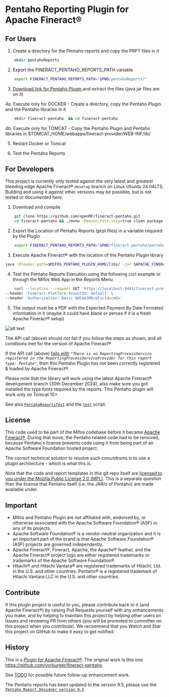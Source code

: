 # Pentaho Reporting Plugin for Apache Fineract®

## For Users

1. Create a directory for the Pentaho reports and copy the PRPT files in it 

```bash
    mkdir pentahoReports
```

2. Export the FINERACT_PENTAHO_REPORTS_PATH variable

```bash
    export FINERACT_PENTAHO_REPORTS_PATH="$PWD/pentahoReports/"
```    

3. [Download link for Pentaho Plugin ](https://sourceforge.net/projects/mifos/files/mifos-plugins/FineractPentahoPlugin/FineractPentahoPlugin-1.10.0.zip/download)  and extract the files (java jar files are on it)

4a. Execute only for DOCKER - Create a directory, copy the Pentaho Plugin and the Pentaho libraries in it

```bash
    mkdir fineract-pentaho  && cd fineract-pentaho
```

4b. Execute only for TOMCAT - Copy the Pentaho Plugin and Pentaho libraries in $TOMCAT_HOME/webapps/fineract-provider/WEB-INF/lib/

5. Restart Docker or Tomcat

6. Test the Pentaho Reports

## For Developers

This project is currently only tested against the very latest and greatest
bleeding edge Apache Fineract® `develop` branch on Linux Ubuntu 24.04LTS. Building and using it against
other versions may be possible, but is not tested or documented here.

1. Download and compile

```bash
    git clone https://github.com/openMF/fineract-pentaho.git
    cd fineract-pentaho && ./mvnw -Dmaven.test.skip=true clean package && cd ..
```
2. Export the Location of Pentaho Reports (prpt files) in a variable required by the Plugin

```bash
    export FINERACT_PENTAHO_REPORTS_PATH="$PWD/fineract-pentaho/pentahoReports/"
```    

3. Execute Apache Fineract® with the location of the Pentaho Plugin library

```bash
java -Dloader.path=$MIFOS_PENTAHO_PLUGIN_HOME/libs/ -jar $APACHE_FINERACT_HOME/fineract-provider.jar
```

4. Test the Pentaho Reports Execution using the following curl example or through the Mifos Web App in the Reports Menu

```bash
    curl --location --request GET 'https://localhost:8443/fineract-provider/api/v1/runreports/Expected%20Payments%20By%20Date%20-%20Formatted?tenantIdentifier=default&locale=en&dateFormat=dd%20MMMM%20yyyy&R_startDate=01%20January%202022&R_endDate=02%20January%202023&R_officeId=1&output-type=PDF&R_loanOfficerId=-1' \
--header 'Fineract-Platform-TenantId: default' \
--header 'Authorization: Basic bWlmb3M6cGFzc3dvcmQ='
```

5. The output must be a PDF with the Expected Payment By Date Formated information in it (maybe it could have blank or zeroes if it is a fresh Apache Fineract® setup)

![alt text](https://github.com/openMF/fineract-pentaho/blob/1.8/img/screenshot_pentaho_report.png?raw=true)

The API call (above) should not fail if you follow the steps as shown, and all conditions met for the version of Apache Fineract®

If the API call (above) [fails with](https://issues.apache.org/jira/browse/FINERACT-1173) 
_`"There is no ReportingProcessService registered in the ReportingProcessServiceProvider for this report type: Pentaho"`_, 
then this Pentaho Plugin has not been correctly registered & loaded by Apache Fineract®.

Please note that the library will work using the latest Apache Fineract® development branch (30th December 2024), also make sure you got installed the type fonts required by the reports. This Pentaho plugin will work only on Tomcat 10+. 

See also [`PentahoReportsTest`](src/test/java/org/mifos/fineract/pentaho/PentahoReportsTest.java) and the [`test`](test) script.


## License

This code used to be part of the Mifos codebase before it became [Apache Fineract®](https://fineract.apache.org).
During that move, the Pentaho related code had to be removed, because Pentaho's license
prevents code using it from being part of an Apache Software Foundation hosted project.

The correct technical solution to resolve such conundrums is to use a plugin architecture - which is what this is.

Note that the code and report templates in this git repo itself are
[licensed to you under the Mozilla Public License 2.0 (MPL)](https://github.com/openMF/fineract-pentaho/blob/develop/LICENSE).
This is a separate question than the license that Pentaho itself (i.e. the JAR/s of Pentaho) are made available under.

## Important

* Mifos and Pentaho Plugin are not affiliated with, endorsed by, or otherwise associated with the Apache Software Foundation® (ASF) or any of its projects.
* Apache Software Foundation® is a vendor-neutral organization and it is an important part of the brand is that Apache Software Foundation® (ASF) projects are governed independently.
* Apache Fineract®, Fineract, Apache, the Apache® feather, and the Apache Fineract® project logo are either registered trademarks or trademarks of the Apache Software Foundation®.
* Hitachi® and Hitachi Vantara® are registered trademarks of Hitachi, Ltd. in the U.S. and other countries. Pentaho® is a registered trademark of Hitachi Vantara LLC in the U.S. and other countries.

## Contribute

If this plugin project is useful to you, please contribute back to it (and
Apache Fineract®) by raising Pull Requests yourself with any enhancements you make, and by helping
to maintain this project by helping other users on Issues and reviewing PR from others
(you will be promoted to committer on this project when you contribute).  We recommend
that you _Watch_ and _Star_ this project on GitHub to make it easy to get notified.

## History

This is a [_Plugin_ for Apache Fineract®](https://github.com/apache/fineract/blob/maintenance/1.6/fineract-doc/src/docs/en/deployment.adoc). The original work is this one https://github.com/vorburger/fineract-pentaho.

See [TODO](TODO.md) for possible future follow-up enhancement work.

The Pentaho reports has been updated to the version 9.5, please use the [`Pentaho Report Designer version 9.5`](https://mifos.jfrog.io/artifactory/libs-snapshot-local/org/pentaho/reporting/prd-ce/9.5.0.0-SNAPSHOT/prd-ce-9.5.0.0-20230108.081758-1.zip) 


